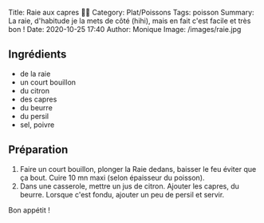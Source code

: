 Title: Raie aux capres 🦈🐡
Category: Plat/Poissons
Tags: poisson
Summary: La raie, d'habitude je la mets de côté (hihi), mais en fait c'est facile et très bon !
Date:  2020-10-25 17:40
Author: Monique
Image: /images/raie.jpg

## Ingrédients

- de la raie
- un court bouillon
- du citron
- des capres
- du beurre
- du persil
- sel, poivre


## Préparation
1. Faire un court bouillon, plonger la Raie dedans, baisser le feu éviter que ça bout. Cuire 10 mn maxi (selon épaisseur du poisson).
2. Dans une casserole, mettre un jus de citron. Ajouter les capres, du beurre. Lorsque c'est fondu, ajouter un peu de persil et servir.

Bon appétit !
